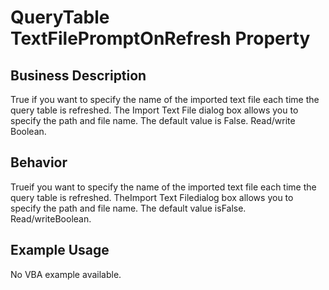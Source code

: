 # QueryTable TextFilePromptOnRefresh Property

## Business Description
True if you want to specify the name of the imported text file each time the query table is refreshed. The Import Text File dialog box allows you to specify the path and file name. The default value is False. Read/write Boolean.

## Behavior
Trueif you want to specify the name of the imported text file each time the query table is refreshed. TheImport Text Filedialog box allows you to specify the path and file name. The default value isFalse. Read/writeBoolean.

## Example Usage
No VBA example available.